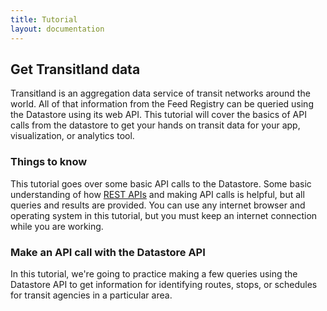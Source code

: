 ```yaml
---
title: Tutorial
layout: documentation
---
```


## Get Transitland data
Transitland is an aggregation data service of transit networks around the world. All of that information from the Feed Registry can be queried using the Datastore using its web API. This tutorial will cover the basics of API calls from the datastore to get your hands on transit data for your app, visualization, or analytics tool.

### Things to know
This tutorial goes over some basic API calls to the Datastore. Some basic understanding of how [REST APIs](https://en.wikipedia.org/wiki/Representational_state_transfer) and making API calls is helpful, but all queries and results are provided. You can use any internet browser and operating system in this tutorial, but you must keep an internet connection while you are working.

### Make an API call with the Datastore API
In this tutorial, we're going to practice making a few queries using the Datastore API to get information for identifying routes, stops, or schedules for transit agencies in a particular area.
